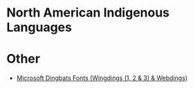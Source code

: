 # North American Indigenous Languages
<!--
## Iroquois (Haudenosaunee)
- [Oneida]()
# European
## Ireland
- [Shelta (Cant, Gammon)](Languages/Shelta.md)
# Sign Languages
- [Japanese Sign Language (JSL)](Languages/Sign-Langauge/Japanese-Sign-Langauge.md)
# Constructed
- [toki pona](Languages/Constructed/toki-pona.md)
- [Esperanto](Languages/Constructed/Esperanto.md)
- [Wenja](Languages/Constructed/Wenja.md)
--->

# Other

- [Microsoft Dingbats Fonts (Wingdings (1, 2 & 3) & Webdings)](languages/other/wingdings.md) <!-- 1. Finish Page 2. Anki Deck-->
<!--
- [Morse Code]()
- [NATO Phonetic Alphabet]()
- [Standard Galactic/Minecraft Enchantment Table Alphabet]()
- [Pig Latin]()
## Ciphers

- [A1Z26]()
-->
